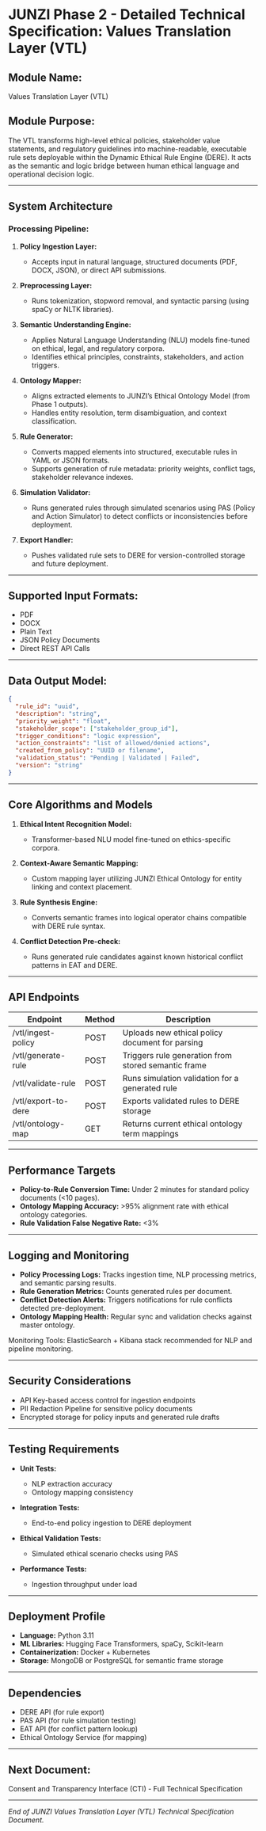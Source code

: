 # JUNZI Phase 2 - Detailed Technical Specification: Values Translation Layer (VTL)

## Module Name:

Values Translation Layer (VTL)

## Module Purpose:

The VTL transforms high-level ethical policies, stakeholder value statements, and regulatory guidelines into machine-readable, executable rule sets deployable within the Dynamic Ethical Rule Engine (DERE). It acts as the semantic and logic bridge between human ethical language and operational decision logic.

---

## System Architecture

### Processing Pipeline:

1. **Policy Ingestion Layer:**

   - Accepts input in natural language, structured documents (PDF, DOCX, JSON), or direct API submissions.

2. **Preprocessing Layer:**

   - Runs tokenization, stopword removal, and syntactic parsing (using spaCy or NLTK libraries).

3. **Semantic Understanding Engine:**

   - Applies Natural Language Understanding (NLU) models fine-tuned on ethical, legal, and regulatory corpora.
   - Identifies ethical principles, constraints, stakeholders, and action triggers.

4. **Ontology Mapper:**

   - Aligns extracted elements to JUNZI’s Ethical Ontology Model (from Phase 1 outputs).
   - Handles entity resolution, term disambiguation, and context classification.

5. **Rule Generator:**

   - Converts mapped elements into structured, executable rules in YAML or JSON formats.
   - Supports generation of rule metadata: priority weights, conflict tags, stakeholder relevance indexes.

6. **Simulation Validator:**

   - Runs generated rules through simulated scenarios using PAS (Policy and Action Simulator) to detect conflicts or inconsistencies before deployment.

7. **Export Handler:**

   - Pushes validated rule sets to DERE for version-controlled storage and future deployment.

---

## Supported Input Formats:

- PDF
- DOCX
- Plain Text
- JSON Policy Documents
- Direct REST API Calls

---

## Data Output Model:

```json
{
  "rule_id": "uuid",
  "description": "string",
  "priority_weight": "float",
  "stakeholder_scope": ["stakeholder_group_id"],
  "trigger_conditions": "logic expression",
  "action_constraints": "list of allowed/denied actions",
  "created_from_policy": "UUID or filename",
  "validation_status": "Pending | Validated | Failed",
  "version": "string"
}
```

---

## Core Algorithms and Models

1. **Ethical Intent Recognition Model:**

   - Transformer-based NLU model fine-tuned on ethics-specific corpora.

2. **Context-Aware Semantic Mapping:**

   - Custom mapping layer utilizing JUNZI Ethical Ontology for entity linking and context placement.

3. **Rule Synthesis Engine:**

   - Converts semantic frames into logical operator chains compatible with DERE rule syntax.

4. **Conflict Detection Pre-check:**

   - Runs generated rule candidates against known historical conflict patterns in EAT and DERE.

---

## API Endpoints

| Endpoint            | Method | Description                                         |
| ------------------- | ------ | --------------------------------------------------- |
| /vtl/ingest-policy  | POST   | Uploads new ethical policy document for parsing     |
| /vtl/generate-rule  | POST   | Triggers rule generation from stored semantic frame |
| /vtl/validate-rule  | POST   | Runs simulation validation for a generated rule     |
| /vtl/export-to-dere | POST   | Exports validated rules to DERE storage             |
| /vtl/ontology-map   | GET    | Returns current ethical ontology term mappings      |

---

## Performance Targets

- **Policy-to-Rule Conversion Time:** Under 2 minutes for standard policy documents (<10 pages).
- **Ontology Mapping Accuracy:** >95% alignment rate with ethical ontology categories.
- **Rule Validation False Negative Rate:** <3%

---

## Logging and Monitoring

- **Policy Processing Logs:** Tracks ingestion time, NLP processing metrics, and semantic parsing results.
- **Rule Generation Metrics:** Counts generated rules per document.
- **Conflict Detection Alerts:** Triggers notifications for rule conflicts detected pre-deployment.
- **Ontology Mapping Health:** Regular sync and validation checks against master ontology.

Monitoring Tools: ElasticSearch + Kibana stack recommended for NLP and pipeline monitoring.

---

## Security Considerations

- API Key-based access control for ingestion endpoints
- PII Redaction Pipeline for sensitive policy documents
- Encrypted storage for policy inputs and generated rule drafts

---

## Testing Requirements

- **Unit Tests:**

  - NLP extraction accuracy
  - Ontology mapping consistency

- **Integration Tests:**

  - End-to-end policy ingestion to DERE deployment

- **Ethical Validation Tests:**

  - Simulated ethical scenario checks using PAS

- **Performance Tests:**

  - Ingestion throughput under load

---

## Deployment Profile

- **Language:** Python 3.11
- **ML Libraries:** Hugging Face Transformers, spaCy, Scikit-learn
- **Containerization:** Docker + Kubernetes
- **Storage:** MongoDB or PostgreSQL for semantic frame storage

---

## Dependencies

- DERE API (for rule export)
- PAS API (for rule simulation testing)
- EAT API (for conflict pattern lookup)
- Ethical Ontology Service (for mapping)

---

## Next Document:

Consent and Transparency Interface (CTI) - Full Technical Specification

---

*End of JUNZI Values Translation Layer (VTL) Technical Specification Document.*

